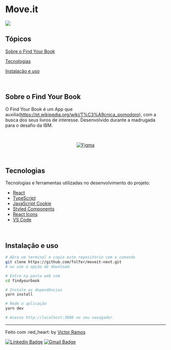 # Move.it

<p>
  <img src="https://img.shields.io/badge/made%20by-VICTOR%20RAMOS-6E40C9?style=flat-square">
</p>

## Tópicos

[Sobre o Find Your Book](#sobre-o-findyourbook)

[Tecnologias](#tecnologias)

[Instalação e uso](#instalação-e-uso)


<br>

## Sobre o Find Your Book

O Find Your Book é um App que auxilia(https://pt.wikipedia.org/wiki/T%C3%A9cnica_pomodoro), com a busca dos seus livros de interesse. Desenvolvido durante a madrugada para o desafio da IBM.

<br>

<p align="center">
  <a href="https://www.figma.com/file/n9J6604nMGB7Cgt2vEVtWb/Move.it-1.0-Dark-Mode">
    <img alt="Figma" src="https://img.shields.io/badge/figma%20-%236E40C9.svg?&style=for-the-badge&logo=figma&logoColor=white"/>
  </a>
</p>

<br>

## Tecnologias

Tecnologias e ferramentas utilizadas no desenvolvimento do projeto:

- [React](https://reactjs.org/)
- [TypeScript](https://www.typescriptlang.org/)
- [JavaScript Cookie](https://github.com/js-cookie/js-cookie)
- [Styled Components](https://styled-components.com/)
- [React Icons](https://react-icons.github.io/react-icons/)
- [VS Code](https://code.visualstudio.com/)

<br>

## Instalação e uso

```bash
# Abra um terminal e copie este repositório com o comando
git clone https://github.com/folfer/moveit-next.git
# ou use a opção de download.

# Entre na pasta web com
cd findyourbook

# Instale as dependências
yarn install

# Rode o aplicação
yarn dev

# Acesse http://localhost:3000 no seu navagador.
```

---

Feito com :red_heart: by [Victor Ramos](https://github.com/folfer)

[![Linkedin Badge](https://img.shields.io/badge/-Victor%20Ramos-6E40C9?style=flat-square&logo=Linkedin&logoColor=white&link=https://www.linkedin.com/in/victor-calazans-ramos/)](https://www.linkedin.com/in/victor-calazans-ramos/)
[![Gmail Badge](https://img.shields.io/badge/-victor.folfer@gmail.com-6E40C9?style=flat-square&logo=Gmail&logoColor=white&link=mailto:victor.folfer@gmail.com)](mailto:victor.folfer@gmail.com)
